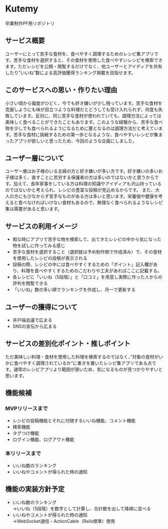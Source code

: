 # Kutemy
卒業制作PF用リポジトリ
## サービス概要
ユーザーにとって苦手な食材を、食べやすく調理するためのレシピ集アプリです。苦手な食材を選択すると、その食材を使用した食べやすいレシピを検索できます。ただレシピを公開・閲覧するだけでなく、他ユーザーとアイディアを共有したり”いいね”数による高評価獲得ランキング掲載を目指せます。

## このサービスへの思い・作りたい理由
小さい頃から偏食がひどく、今でも好き嫌いが少し残っています。苦手な食材を克服しようにも味が目立つような料理だとどうしても受け入れられず、何度も失敗しています。反対に、同じ苦手な食材が使われていても、調理方法によっては美味しく食べることができたこともあります。このような経験から、苦手な食べ物を少しでも食べられるようになるために要となるのは調理方法だと考えています。苦手な食材に挑戦するための第一歩となるような、食べやすいレシピが集まったアプリが欲しいと思ったため、今回のような企画にしました。

## ユーザー層について
ユーザー層はお子様のいる主婦の方と好き嫌いが多い方です。好き嫌いの多いお子様は多く、直すことに苦労する保護者の方は多いのではないかと思うからです。加えて、長年家事をしている方は料理の知識やアイディアも沢山持っているのではないかと考えられ、レシピの豊富な投稿が見込めるからです。
また、大人の方にも少なからず苦手なものがある方は多いと思います。栄養価や健康を考えると食べなければいけない食材もあるので、無理なく食べられるようなレシピ集は需要があると思います。

## サービスの利用イメージ
- 暇な時にアプリで苦手な物を検索して、出てきたレシピの中から気になった物を試しに作ってみる感じ  
- 苦手な食材を選択すること（選択肢は予め制作側で作成済み）で、その食材を使用したレシピの投稿が表示される  
- 投稿の際、レシピの中には食べやすくするための「ポイント」記入欄があり、料理を食べやすくするためのこだわりや工夫があればここに記載する。  
- 各レシピに「いいね（5段階）」と「口コミ」を用意し実際に作った人からの評判を閲覧できる  
- 「いいね」数の多い順でランキングを作成し、月一で更新する  

## ユーザーの獲得について
- 井戸端会議で広まる  
- SNSの宣伝から広まる  

## サービスの差別化ポイント・推しポイント
ただ美味しい料理・食材を使用した料理を検索するのではなく、”対象の食材がいかに食べやすく調理されているか”に重きを置いたレシピ集アプリである点です。通常のレシピアプリより範囲が狭いため、気になるものが見つかりやすいと思います。

## 機能候補
### MVPリリースまで
- レシピの投稿機能とそれに付随するいいね機能、コメント機能  
- 検索機能  
- タグつけ機能
- ログイン機能、ログアウト機能  
### 本リリースまで
- いいね数のランキング  
- いいねやコメントが得られた時の通知  

## 機能の実装方針予定
- いいね数のランキング  
→いいね（5段階）を数字として計算し、合計数を出して降順に並べる  
- いいねやコメントが得られた時の通知  
→WebSocket通信・ActionCable（Rails標準）使用  